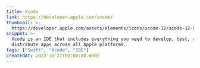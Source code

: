 ```yaml
---
title: Xcode
link: https://developer.apple.com/xcode/
thumbnail: >-
  https://developer.apple.com/assets/elements/icons/xcode-12/xcode-12-96x96_2x.png
snippet: >-
  Xcode is an IDE that includes everything you need to develop, test, and
  distribute apps across all Apple platforms. 
tags: ["Swift", "Xcode", "IDE"]
createdAt: 2022-10-27T00:00:00.000Z
---
```

